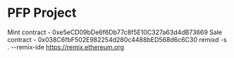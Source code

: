 # PFP Project

Mint contract - 0xe5eCD09bDe6f6Db77c8f5E10C327a63d4dB73669
Sale contract - 0x038C6fbF502E982254d280c4488bED568d6c6C30
remixd -s . --remix-ide https://remix.ethereum.org

